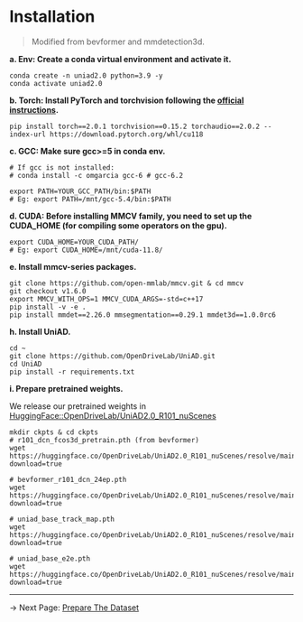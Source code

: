 # Installation
> Modified from bevformer and mmdetection3d.

**a. Env: Create a conda virtual environment and activate it.**
```shell
conda create -n uniad2.0 python=3.9 -y
conda activate uniad2.0
```

**b. Torch: Install PyTorch and torchvision following the [official instructions](https://pytorch.org/).**
```shell
pip install torch==2.0.1 torchvision==0.15.2 torchaudio==2.0.2 --index-url https://download.pytorch.org/whl/cu118
```

**c. GCC: Make sure gcc>=5 in conda env.**
```shell
# If gcc is not installed:
# conda install -c omgarcia gcc-6 # gcc-6.2

export PATH=YOUR_GCC_PATH/bin:$PATH
# Eg: export PATH=/mnt/gcc-5.4/bin:$PATH
```

**d. CUDA: Before installing MMCV family, you need to set up the CUDA_HOME (for compiling some operators on the gpu).**
```shell
export CUDA_HOME=YOUR_CUDA_PATH/
# Eg: export CUDA_HOME=/mnt/cuda-11.8/
```


**e. Install mmcv-series packages.**
```shell
git clone https://github.com/open-mmlab/mmcv.git & cd mmcv
git checkout v1.6.0
export MMCV_WITH_OPS=1 MMCV_CUDA_ARGS=-std=c++17
pip install -v -e .
pip install mmdet==2.26.0 mmsegmentation==0.29.1 mmdet3d==1.0.0rc6
```


**h. Install UniAD.**
```shell
cd ~
git clone https://github.com/OpenDriveLab/UniAD.git
cd UniAD
pip install -r requirements.txt
```


**i. Prepare pretrained weights.**

We release our pretrained weights in [HuggingFace::OpenDriveLab/UniAD2.0_R101_nuScenes](https://huggingface.co/OpenDriveLab/UniAD2.0_R101_nuScenes/tree/main/ckpts)

```shell
mkdir ckpts & cd ckpts
# r101_dcn_fcos3d_pretrain.pth (from bevformer)
wget https://huggingface.co/OpenDriveLab/UniAD2.0_R101_nuScenes/resolve/main/ckpts/r101_dcn_fcos3d_pretrain.pth?download=true

# bevformer_r101_dcn_24ep.pth
wget https://huggingface.co/OpenDriveLab/UniAD2.0_R101_nuScenes/resolve/main/ckpts/bevformer_r101_dcn_24ep.pth?download=true

# uniad_base_track_map.pth
wget https://huggingface.co/OpenDriveLab/UniAD2.0_R101_nuScenes/resolve/main/ckpts/uniad_base_track_map.pth?download=true

# uniad_base_e2e.pth
wget https://huggingface.co/OpenDriveLab/UniAD2.0_R101_nuScenes/resolve/main/ckpts/uniad_base_e2e.pth?download=true
```

---
-> Next Page: [Prepare The Dataset](./DATA_PREP.md)